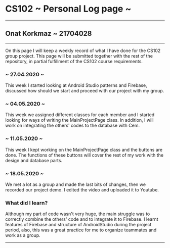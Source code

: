 # CS102 ~ Personal Log page ~
****
## Onat Korkmaz ~ 21704028
****

On this page I will keep a weekly record of what I have done for the CS102 group project. This page will be submitted together with the rest of the repository, in partial fulfillment of the CS102 course requirements.

### ~ 27.04.2020 ~
This week I started looking at Android Studio patterns and Firebase, discussed how should we start and proceed with our project with my group.

### ~ 04.05.2020 ~
This week we assigned different classes for each member and I started looking for ways of writing the MainProjectPage class. In addition, I will work on integrating the others' codes to the database with Cem.

### ~ 11.05.2020 ~
This week I kept working on the MainProjectPage class and the buttons are done. The functions of these buttons will cover the rest of my work with the design and database parts.

### ~ 18.05.2020 ~
We met a lot as a group and made the last bits of changes, then we recorded our project demo. I edited the video and uploaded it to Youtube.

### What did I learn?
Although my part of code wasn't very huge, the main struggle was to correctly combine the others' code and to integrate it to Firebase. I learnt features of Firebase and structure of AndroidStudio during the project period, also, this was a great practice for me to organize teammates and work as a group.

****
